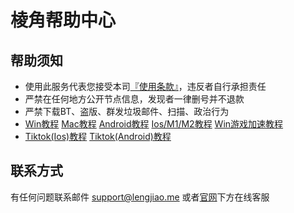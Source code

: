 # 棱角帮助中心

## 帮助须知

* 使用此服务代表您接受本司[『使用条款』](https://www.lengjiao.me/terms.html)，违反者自行承担责任
* 严禁在任何地方公开节点信息，发现者一律删号并不退款
* 严禁下载BT、盗版、群发垃圾邮件、扫描、政治行为
* [Win教程](wiki/win.md)   [Mac教程](wiki/mac.md)   [Android教程](wiki/android.md)   [Ios/M1/M2教程](wiki/ios.md)   [Win游戏加速教程](wiki/game.md)
* [Tiktok(Ios)教程](qi-ta-jiao-cheng/ios-ping-tai-shi-yong-tiktok-jiao-cheng.md)   [Tiktok(Android)教程](qi-ta-jiao-cheng/android-ping-tai-shi-yong-tiktok-jiao-cheng.md)



## 联系方式

有任何问题联系邮件 support@lengjiao.me 或者[官网](https://www.lengjiao.me)下方在线客服

